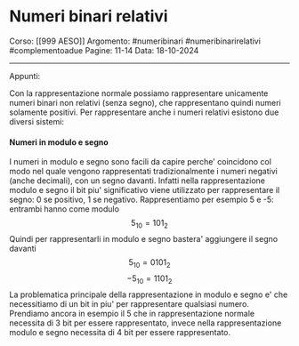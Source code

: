 # Numeri binari relativi

Corso: [[999 AESO]]
Argomento: #numeribinari #numeribinarirelativi #complementoadue
Pagine: 11-14
Data: 18-10-2024

---

Appunti: 

Con la rappresentazione normale possiamo rappresentare unicamente numeri binari non relativi (senza segno), che rappresentano quindi numeri solamente positivi. Per rappresentare anche i numeri relativi esistono due diversi sistemi:

#### Numeri in modulo e segno

I numeri in modulo e segno sono facili da capire perche' coincidono col modo nel quale vengono rappresentati tradizionalmente i numeri negativi (anche decimali), con un segno davanti. Infatti nella rappresentazione modulo e segno il bit piu' significativo viene utilizzato per rappresentare il segno: 0 se positivo, 1 se negativo. Rappresentiamo per esempio 5 e -5:
entrambi hanno come modulo
$$
5_{10} = 101_2
$$
Quindi per rappresentarli in modulo e segno bastera' aggiungere il segno davanti
$$
5_{10}=0101_2
$$
$$
-5_{10}=1101_2
$$
La problematica principale della rappresentazione in modulo e segno e' che necessitiamo di un bit in piu' per rappresentare qualsiasi numero. Prendiamo ancora in esempio il 5 che in rappresentazione normale necessita di 3 bit per essere rappresentato, invece nella rappresentazione modulo e segno necessita di 4 bit per essere rappresentato.
